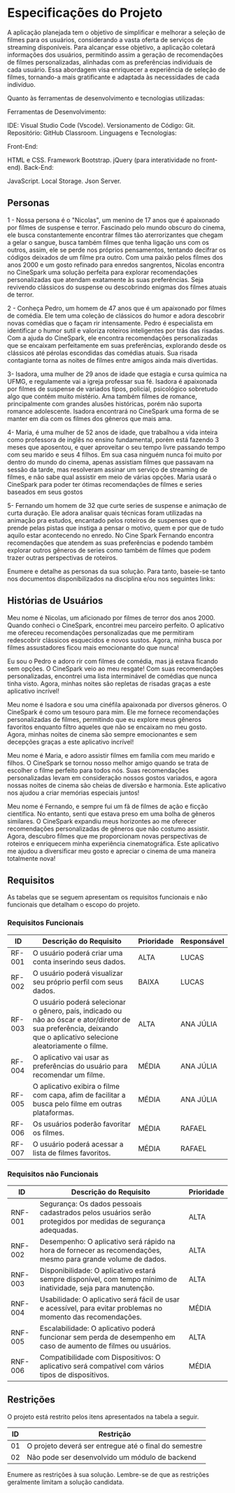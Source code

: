 # Especificações do Projeto

A aplicação planejada tem o objetivo de simplificar e melhorar a seleção de filmes para os usuários, considerando a vasta oferta de serviços de streaming disponíveis. Para alcançar esse objetivo, a aplicação coletará informações dos usuários, permitindo assim a geração de recomendações de filmes personalizadas, alinhadas com as preferências individuais de cada usuário. Essa abordagem visa enriquecer a experiência de seleção de filmes, tornando-a mais gratificante e adaptada às necessidades de cada indivíduo.

Quanto às ferramentas de desenvolvimento e tecnologias utilizadas:

Ferramentas de Desenvolvimento:

IDE: Visual Studio Code (Vscode).
Versionamento de Código: Git.
Repositório: GitHub Classroom.
Linguagens e Tecnologias:

Front-End:

HTML e CSS.
Framework Bootstrap.
jQuery (para interatividade no front-end).
Back-End:

JavaScript.
Local Storage.
Json Server.

## Personas

1 - Nossa persona é o "Nicolas", um menino de 17 anos que é apaixonado por filmes de suspense e terror. Fascinado pelo mundo obscuro do cinema, ele busca constantemente encontrar filmes tão aterrorizantes que chegam a gelar o sangue, busca também filmes que tenha ligação uns com os outros, assim, ele se perde nos próprios pensamentos, tentando decifrar os códigos deixados de um filme pra outro. Com uma paixão pelos filmes dos anos 2000 e um gosto refinado para enredos sangrentos, Nicolas encontra no CineSpark uma solução perfeita para explorar recomendações personalizadas que atendam exatamente às suas preferências. Seja revivendo clássicos do suspense ou descobrindo enigmas dos filmes atuais de terror.

2 - Conheça Pedro, um homem de 47 anos que é um apaixonado por filmes de comédia. Ele tem uma coleção de clássicos do humor e adora descobrir novas comédias que o façam rir intensamente. Pedro é especialista em identificar o humor sutil e valoriza roteiros inteligentes por trás das risadas. Com a ajuda do CineSpark, ele encontra recomendações personalizadas que se encaixam perfeitamente em suas preferências, explorando desde os clássicos até pérolas escondidas das comédias atuais. Sua risada contagiante torna as noites de filmes entre amigos ainda mais divertidas.

3- Isadora, uma mulher de 29 anos de idade que estagia e cursa química na UFMG, e regulamente vai a igreja professar sua fé. Isadora é apaixonada por filmes de suspense de variados tipos, policial, psicológico sobretudo algo que contém muito mistério. Ama também filmes de romance, principalmente com grandes alusões históricas, porém não suporta romance adolescente. Isadora encontrará no CineSpark uma forma de se manter em dia com os filmes dos gêneros que mais ama.

4- Maria, é uma mulher de 52 anos de idade, que trabalhou a vida inteira como professora de inglês no ensino fundamental, porém está fazendo 3 meses que aposentou, e quer aproveitar o seu tempo livre passando tempo com seu marido e seus 4 filhos. Em sua casa ninguém nunca foi muito por dentro do mundo do cinema, apenas assistiam filmes que passavam na sessão da tarde, mas resolveram assinar um serviço de streaming de filmes, e não sabe qual assistir em meio de várias opções. Maria usará o CineSpark para poder ter ótimas recomendações de filmes e series baseados em seus gostos

5- Fernando um homem de 32 que curte series de suspense e animação de curta duração. Ele adora analisar quais técnicas foram utilizadas na animação pra estudos, encantado pelos roteiros de suspenses que o prende pelas pistas que instiga a pensar o motivo, quem e por que de tudo aquilo estar acontecendo no enredo. No Cine Spark Fernando encontra recomendações que atendem as suas preferências e podendo também explorar outros gêneros de series como também de filmes que podem trazer outras perspectivas de roteiros.

Enumere e detalhe as personas da sua solução. Para tanto, baseie-se tanto nos documentos disponibilizados na disciplina e/ou nos seguintes links:


## Histórias de Usuários

Meu nome é Nicolas, um aficionado por filmes de terror dos anos 2000. Quando conheci o CineSpark, encontrei meu parceiro perfeito. O aplicativo me ofereceu recomendações personalizadas que me permitiram redescobrir clássicos esquecidos e novos sustos. Agora, minha busca por filmes assustadores ficou mais emocionante do que nunca! 

Eu sou o Pedro e adoro rir com filmes de comédia, mas já estava ficando sem opções. O CineSpark veio ao meu resgate! Com suas recomendações personalizadas, encontrei uma lista interminável de comédias que nunca tinha visto. Agora, minhas noites são repletas de risadas graças a este aplicativo incrível! 

Meu nome é Isadora e sou uma cinéfila apaixonada por diversos gêneros. O CineSpark é como um tesouro para mim. Ele me fornece recomendações personalizadas de filmes, permitindo que eu explore meus gêneros favoritos enquanto filtro aqueles que não se encaixam no meu gosto. Agora, minhas noites de cinema são sempre emocionantes e sem decepções graças a este aplicativo incrível! 

Meu nome é Maria, e adoro assistir filmes em família com meu marido e filhos. O CineSpark se tornou nosso melhor amigo quando se trata de escolher o filme perfeito para todos nós. Suas recomendações personalizadas levam em consideração nossos gostos variados, e agora nossas noites de cinema são cheias de diversão e harmonia. Este aplicativo nos ajudou a criar memórias especiais juntos! 

Meu nome é Fernando, e sempre fui um fã de filmes de ação e ficção científica. No entanto, senti que estava preso em uma bolha de gêneros similares. O CineSpark expandiu meus horizontes ao me oferecer recomendações personalizadas de gêneros que não costumo assistir. Agora, descubro filmes que me proporcionam novas perspectivas de roteiros e enriquecem minha experiência cinematográfica. Este aplicativo me ajudou a diversificar meu gosto e apreciar o cinema de uma maneira totalmente nova! 

## Requisitos

As tabelas que se seguem apresentam os requisitos funcionais e não funcionais que detalham o escopo do projeto.

### Requisitos Funcionais

|ID    | Descrição do Requisito  | Prioridade | Responsável |
|------|-----------------------------------------|----| ----|
|RF-001| O usuário poderá criar uma  conta inserindo seus dados. | ALTA | LUCAS |
|RF-002| O usuário poderá visualizar seu próprio perfil com seus dados. | BAIXA | LUCAS | 
|RF-003| O usuário poderá selecionar o gênero, país, indicado ou não ao óscar e ator/diretor de sua preferência, deixando que o aplicativo selecione aleatoriamente o filme. | ALTA | ANA JÚLIA |
|RF-004| O aplicativo vai usar as preferências do usuário para recomendar um filme. | MÉDIA | ANA JÚLIA |
|RF-005| O aplicativo exibira o filme com capa, afim de facilitar a busca pelo filme em outras plataformas. | MÉDIA | ANA JÚLIA |
|RF-006| Os usuários poderão favoritar os filmes. | MÉDIA | RAFAEL |
|RF-007| O usuário poderá acessar a lista de filmes favoritos. | MÉDIA | RAFAEL |


### Requisitos não Funcionais

|ID     | Descrição do Requisito  |Prioridade |
|-------|-------------------------|----|
|RNF-001| Segurança: Os dados pessoais cadastrados pelos usuários serão protegidos por medidas de segurança adequadas. | ALTA |
|RNF-002| Desempenho: O aplicativo será rápido na hora de fornecer as recomendações, mesmo para grande volume de dados. | ALTA |
|RNF-003| Disponibilidade: O aplicativo estará sempre disponível, com tempo mínimo de inatividade, seja para manutenção. | ALTA |
|RNF-004| Usabilidade: O aplicativo será fácil de usar e acessível, para evitar problemas no momento das recomendações. | MÉDIA |
|RNF-005| Escalabilidade: O aplicativo poderá funcionar sem perda de desempenho em caso de aumento de filmes ou usuários. | ALTA |
|RNF-006| Compatibilidade com Dispositivos: O aplicativo será compatível com vários tipos de dispositivos. | MÉDIA |

## Restrições

O projeto está restrito pelos itens apresentados na tabela a seguir.

|ID| Restrição                                             |
|--|-------------------------------------------------------|
|01| O projeto deverá ser entregue até o final do semestre |
|02| Não pode ser desenvolvido um módulo de backend        |


Enumere as restrições à sua solução. Lembre-se de que as restrições geralmente limitam a solução candidata.

